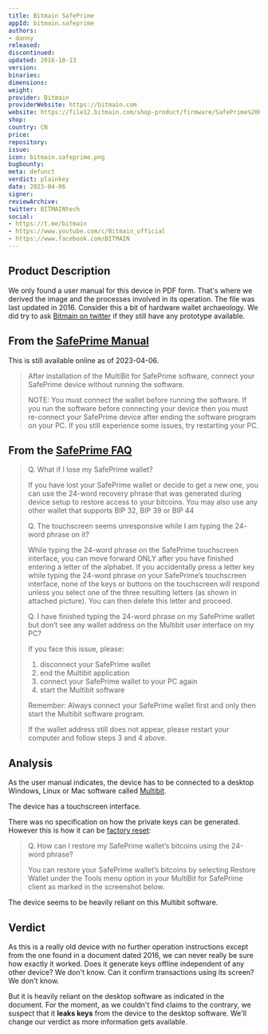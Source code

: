 ```yaml
---
title: Bitmain SafePrime 
appId: bitmain.safeprime
authors:
- danny
released: 
discontinued: 
updated: 2016-10-13
version: 
binaries: 
dimensions: 
weight: 
provider: Bitmain
providerWebsite: https://bitmain.com
website: https://file12.bitmain.com/shop-product/firmware/SafePrime%20FAQs%2013102016.pdf
shop: 
country: CN
price: 
repository: 
issue: 
icon: bitmain.safeprime.png
bugbounty: 
meta: defunct
verdict: plainkey
date: 2023-04-06
signer: 
reviewArchive: 
twitter: BITMAINtech
social: 
- https://t.me/bitmain
- https://www.youtube.com/c/Bitmain_official
- https://www.facebook.com/BITMAIN
---
```


## Product Description 

We only found a user manual for this device in PDF form. That's where we derived the image and the processes involved in its operation. The file was last updated in 2016. Consider this a bit of hardware wallet archaeology. We did try to ask [Bitmain on twitter](https://twitter.com/BitcoinWalletz/status/1643907015549554688) if they still have any prototype available.  

## From the [SafePrime Manual](https://device.report/m/22d923097da8858b414014f7fbd9c756a4b5cc33b4c9d57495721eb8f64baf26.pdf)

This is still available online as of 2023-04-06.

> After installation of the MultiBit for SafePrime software, connect your SafePrime device without running the software.
> 
> NOTE: You must connect the wallet before running the software. If you run the software before connecting your device then you must re-connect your SafePrime device after ending the software program on your PC. If you still experience some issues, try restarting your PC.

## From the [SafePrime FAQ](https://file12.bitmain.com/shop-product/firmware/SafePrime%20FAQs%2013102016.pdf)

> Q. What if I lose my SafePrime wallet?
> 
> If you have lost your SafePrime wallet or decide to get a new one, you can use the 24-word recovery phrase that was generated during device setup to restore access to your bitcoins. You may also use any other wallet that supports BIP 32, BIP 39 or BIP 44
>
> Q. The touchscreen seems unresponsive while I am typing the 24-
word phrase on it?
>
> While typing the 24-word phrase on the SafePrime touchscreen interface, you can move forward ONLY after you have finished entering a letter of the alphabet. If you accidentally press a letter key while typing the 24-word phrase on your SafePrime’s touchscreen interface, none of the keys or buttons on the touchscreen will respond unless you select one of the three resulting letters (as shown in attached picture). You can then delete this letter and proceed.
>
> Q. I have finished typing the 24-word phrase on my SafePrime wallet but don’t see any wallet address on the Multibit user interface on my PC?
> 
> If you face this issue, please:
> 1. disconnect your SafePrime wallet
> 2. end the Multibit application
> 3. connect your SafePrime wallet to your PC again
> 4. start the Multibit software
> 
> Remember: Always connect your SafePrime wallet first and only then start the Multibit software program.
>
> If the wallet address still does not appear, please restart your computer and follow steps 3 and 4 above.

## Analysis 

As the user manual indicates, the device has to be connected to a desktop Windows, Linux or Mac software called [Multibit](https://www.antminer-firmware.eu/bitmain-tools/safeprime-hd-wallet/).

The device has a touchscreen interface. 

There was no specification on how the private keys can be generated. However this is how it can be [factory reset](https://file12.bitmain.com/shop-product/firmware/SafePrime%20FAQs%2013102016.pdf): 

> Q. How can I restore my SafePrime wallet’s bitcoins using the 24-word phrase?
>
> You can restore your SafePrime wallet’s bitcoins by selecting Restore Wallet under the Tools menu option in your MultiBit for SafePrime client as marked in the screenshot below.

The device seems to be heavily reliant on this Multibit software. 

## Verdict 

As this is a really old device with no further operation instructions except from the one found in a document dated 2016, we can never really be sure how exactly it worked. Does it generate keys offline independent of any other device? We don't know. Can it confirm transactions using its screen? We don't know. 

But it is heavily reliant on the desktop software as indicated in the document. For the moment, as we couldn't find claims to the contrary, 
we suspect that it **leaks keys** from the device to the desktop software. We'll change our verdict as more information gets available.
